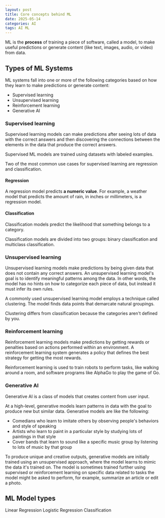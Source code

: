 ```yaml
---
layout: post
title: Core concepts behind ML 
date: 2025-05-14
categories: AI
tags: AI ML
---
```



ML is the **process** of training a piece of software, called a model, to make useful predictions or generate content (like text, images, audio, or video) from data.

## Types of ML Systems

ML systems fall into one or more of the following categories based on how they learn to make predictions or generate content:
- Supervised learning
- Unsupervised learning
- Reinforcement learning
- Generative AI

### Supervised learning
Supervised learning models can make predictions after seeing lots of data with the correct answers and then discovering the connections between the elements in the data that produce the correct answers.

Supervised ML models are trained using datasets with labeled examples. 

Two of the most common use cases for supervised learning are regression and classification.

#### Regression
A regression model predicts **a numeric value**. For example, a weather model that predicts the amount of rain, in inches or millimeters, is a regression model.

#### Classification
Classification models predict the likelihood that something belongs to a category.

Classification models are divided into two groups: binary classification and multiclass classification.

### Unsupervised learning
Unsupervised learning models make predictions by being given data that does not contain any correct answers. 
An unsupervised learning model's goal is to identify meaningful patterns among the data. In other words, the model has no hints on how to categorize each piece of data, but instead it must infer its own rules.

A commonly used unsupervised learning model employs a technique called clustering. The model finds data points that demarcate natural groupings.

Clustering differs from classification because the categories aren't defined by you. 

### Reinforcement learning
Reinforcement learning models make predictions by getting rewards or penalties based on actions performed within an environment. A reinforcement learning system generates a policy that defines the best strategy for getting the most rewards.

Reinforcement learning is used to train robots to perform tasks, like walking around a room, and software programs like AlphaGo to play the game of Go.

### Generative AI
Generative AI is a class of models that creates content from user input. 

At a high-level, generative models learn patterns in data with the goal to produce new but similar data. Generative models are like the following:
- Comedians who learn to imitate others by observing people's behaviors and style of speaking
- Artists who learn to paint in a particular style by studying lots of paintings in that style
- Cover bands that learn to sound like a specific music group by listening to lots of music by that group

To produce unique and creative outputs, generative models are initially trained using an unsupervised approach, where the model learns to mimic the data it's trained on. The model is sometimes trained further using supervised or reinforcement learning on specific data related to tasks the model might be asked to perform, for example, summarize an article or edit a photo.

## ML Model types
Linear Regression
Logistic Regression 
Classification